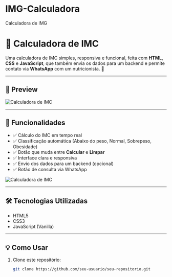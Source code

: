 # IMG-Calculadora
Calculadora de IMG
# 🧮 Calculadora de IMC

Uma calculadora de IMC simples, responsiva e funcional, feita com **HTML**, **CSS** e **JavaScript**, que também envia os dados para um backend e permite contato via **WhatsApp** com um nutricionista. 🥗

---

## 📸 Preview

![Calculadora de IMC](../assets/calculadora-imc.png) 

---

## 🚀 Funcionalidades

- ✅ Cálculo do IMC em tempo real
- ✅ Classificação automática (Abaixo do peso, Normal, Sobrepeso, Obesidade)
- ✅ Botão que muda entre **Calcular** e **Limpar**
- ✅ Interface clara e responsiva
- ✅ Envio dos dados para um backend (opcional)
- ✅ Botão de consulta via WhatsApp


![Calculadora de IMC](../assets/imc-calculado.png) 

---

## 🛠️ Tecnologias Utilizadas

- HTML5
- CSS3
- JavaScript (Vanilla)

---

## 💡 Como Usar

1. Clone este repositório:

   ```bash
   git clone https://github.com/seu-usuario/seu-repositorio.git
